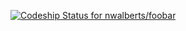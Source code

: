 [ ![Codeship Status for nwalberts/foobar](https://app.codeship.com/projects/42a3abf0-b843-0136-ddc6-2e4fff0cab8c/status?branch=master)](https://app.codeship.com/projects/311907)

